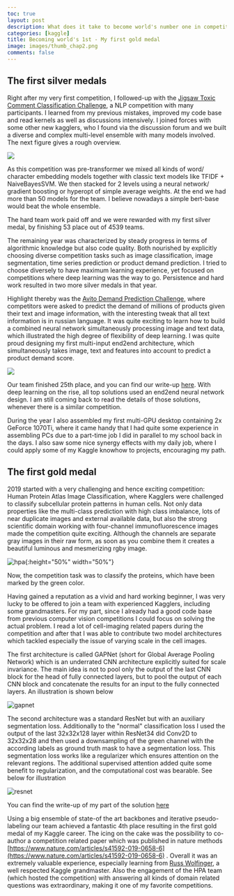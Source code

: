 ```yaml
---
toc: true
layout: post
description: What does it take to become world's number one in competitive machine learning? It takes quite some experience and effort to achieve even a single gold medal...
categories: [kaggle]
title: Becoming world's 1st - My first gold medal
image: images/thumb_chap2.png
comments: false
---
```


## The first silver medals

Right after my very first competition, I followed-up with the [Jigsaw Toxic Comment Classification Challenge](https://www.kaggle.com/competitions/jigsaw-toxic-comment-classification-challenge), a NLP competition with many participants. I learned from my previous mistakes, improved my code base and read kernels as well as discussions intensively. I joined forces with some other new kagglers, who I found via the discussion forum and we built a diverse and complex multi-level ensemble with many models involved. The next figure gives a rough overview.

![](images/toxic_overview_v2.png)

As this competition was pre-transformer we mixed all kinds of word/ character embedding models together with classic text models like TFIDF + NaiveBayesSVM. We then stacked for 2 levels using a neural network/  gradient boosting or hyperopt of simple average weights. At the end we had more than 50 models for the team. I believe nowadays a simple bert-base would beat the whole ensemble.  

The hard team work paid off and we were rewarded with my first silver medal, by finishing 53 place out of 4539 teams. 

The remaining year was characterized by steady progress in terms of algorithmic knowledge but also code quality. Both nourished by explicitly choosing diverse competition tasks such as image classification, image segmentation, time series prediction or product demand prediction. I tried to choose diversely to have maximum learning experience, yet focused on competitions where deep learning was the way to go. Persistence and hard work resulted in two more silver medals in that year.

Highlight thereby was the [Avito Demand Prediction Challenge](https://www.kaggle.com/c/avito-demand-prediction), where competitors were asked to predict the demand of millions of products given their text and image information, with the interesting tweak that all text information is in russian language. It was quite exciting to learn how to build a combined neural network simultaneously processing image and text data, which illustrated the high degree of flexibility of deep learning. I was quite proud designing my first multi-input end2end architecture, which simultaneously takes image, text and features into account to predict a product demand score. 

![](images/avito_overview_v2.png)

Our team finished 25th place, and you can find our write-up [here](https://www.kaggle.com/competitions/avito-demand-prediction/discussion/59902).
With deep learning on the rise, all top solutions used an end2end neural network design. I am still coming back to read the details of those solutions, whenever there is a similar competition. 

During the year I also assembled my first multi-GPU desktop containing 2x GeForce 1070Ti, where it came handy that I had quite some experience in assembling PCs due to a part-time job I did in parallel to my school back in the days.
I also saw some nice synergy effects with my daily job, where I could apply some of my Kaggle knowhow to projects, encouraging my path. 

## The first gold medal 


2019 started with a very challenging and hence exciting competition: Human Protein Atlas Image Classification, where Kagglers were challenged to classify subcellular protein patterns in human cells. Not only data properties like the multi-class prediction with high class imbalance, lots of near duplicate images and external available data, but also the strong scientific domain working with four-channel immunofluorescence images made the competition quite exciting. Although the channels are separate gray images in their raw form, as soon as you combine them it creates a beautiful luminous and mesmerizing rgby image. 


![hpa](images/thumb_chap2.png){:height="50%" width="50%"}


Now, the competition task was to classify the proteins, which have been marked by the green color. 

Having gained a reputation as a vivid and hard working beginner, I was very lucky to be offered to join a team with experienced Kagglers, including some grandmasters. For my part, since I already had a good code base from previous computer vision competitions I could focus on solving the actual problem. I read a lot of cell-imaging related papers during the competition and after that I was able to contribute two model architectures which tackled especially the issue of varying scale in the cell images. 

The first architecture is called GAPNet (short for Global Average Pooling Network) which is an underrated CNN architecture explicitly suited for scale invariance. The main idea is not to pool only the output of the last CNN block for the head of fully connected layers, but to pool the output of each CNN block and concatenate the results for an input to the fully connected layers. An illustration is shown below 

![gapnet](images/gapnet.png)


The second architecture was a standard ResNet but with an auxiliary segmentation loss. Additionally to the "normal" classification loss I used the output of the last 32x32x128 layer within ResNet34 did Conv2D to 32x32x28 and then used a downsampling of the green channel with the according labels as ground truth mask to have a segmentation loss. This segmentation loss works like a regularizer which ensures attention on the relevant regions. The additional supervised attention added quite some benefit to regularization, and the computational cost was bearable. See below for illustration

![resnet](images/resnet_seg.png)

You can find the write-up of my part of the solution [here](https://www.kaggle.com/competitions/human-protein-atlas-image-classification/discussion/77300) 

Using a big ensemble of state-of the art backbones and iterative pseudo-labeling our team achieved a fantastic 4th place resulting in the first gold medal of my Kaggle career. The icing on the cake was the possibility to co-author a competition related paper which was published in nature methods [https://www.nature.com/articles/s41592-019-0658-6](https://www.nature.com/articles/s41592-019-0658-6) . Overall it was an extremely valuable experience, especially learning from [Russ Wolfinger](https://www.kaggle.com/sasrdw), a well respected Kaggle grandmaster. Also the engagement of the HPA team (which hosted the competition) with answering all kinds of domain related questions was extraordinary, making it one of my favorite competitions. 

